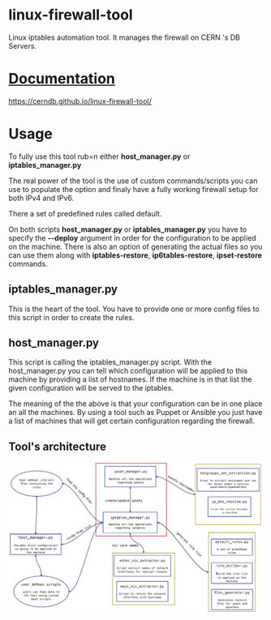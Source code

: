 # linux-firewall-tool
Linux iptables automation tool. It manages the firewall on CERN 's DB Servers.

# [Documentation](https://cerndb.github.io/linux-firewall-tool/)
https://cerndb.github.io/linux-firewall-tool/

# Usage

To fully use this tool rub=n either **host_manager.py** or **iptables_manager.py**

The real power of the tool is the use of custom commands/scripts you can use to 
populate the option and finaly have a fully working firewall setup for both
IPv4 and IPv6. 

There a set of predefined rules called default. 

On both scripts **host_manager.py** or **iptables_manager.py** you have to specify the 
**--deploy** argument in order for the configuration to be applied on the machine.
There is also an option of generating the actual files so you can use them along with
**iptables-restore**, **ip6tables-restore**, **ipset-restore** commands.

## iptables_manager.py
This is the heart of the tool. You have to provide one or more config files to this script
in order to create the rules.

## host_manager.py
This script is calling the iptables_manager.py script. With the host_manager.py you can tell
which configuration will be applied to this machine by providing a list of hostnames. If the 
machine is in that list the given configuration will be served to the iptables.

The meaning of the the above is that your configuration can be in one place an all the machines.
By using a tool such as Puppet or Ansible you just have a list of machines that will get certain 
configuration regarding the firewall. 


## Tool's architecture

![alt tag](https://raw.githubusercontent.com/cerndb/linux-firewall-tool/master/tool_architecture.png)